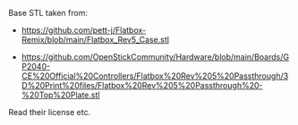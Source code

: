 Base STL taken from:

- https://github.com/pett-j/Flatbox-Remix/blob/main/Flatbox_Rev5_Case.stl

- https://github.com/OpenStickCommunity/Hardware/blob/main/Boards/GP2040-CE%20Official%20Controllers/Flatbox%20Rev%205%20Passthrough/3D%20Print%20files/Flatbox%20Rev%205%20Passthrough%20-%20Top%20Plate.stl

Read their license etc.